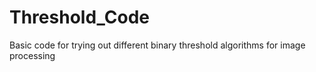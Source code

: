 # Threshold_Code
Basic code for trying out different binary threshold algorithms for image processing
